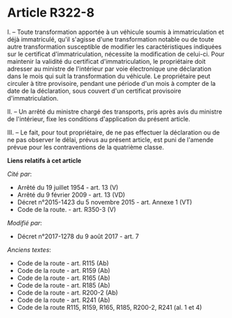 # Article R322-8

I. – Toute transformation apportée à un véhicule soumis à immatriculation et déjà immatriculé, qu'il s'agisse d'une
transformation notable ou de toute autre transformation susceptible de modifier les caractéristiques indiquées sur le
certificat d'immatriculation, nécessite la modification de celui-ci. Pour maintenir la validité du certificat
d'immatriculation, le propriétaire doit adresser au ministre de l'intérieur par voie électronique une déclaration dans le
mois qui suit la transformation du véhicule. Le propriétaire peut circuler à titre provisoire, pendant une période d'un mois
à compter de la date de la déclaration, sous couvert d'un certificat provisoire d'immatriculation.

II. – Un arrêté du ministre chargé des transports, pris après avis du ministre de l'intérieur, fixe les conditions
d'application du présent article.

III. – Le fait, pour tout propriétaire, de ne pas effectuer la déclaration ou de ne pas observer le délai, prévus au présent
article, est puni de l'amende prévue pour les contraventions de la quatrième classe.

**Liens relatifs à cet article**

_Cité par_:

  - Arrêté du 19 juillet 1954 - art. 13 (V)
  - Arrêté du 9 février 2009 - art. 13 (VD)
  - Décret n°2015-1423 du 5 novembre 2015 - art. Annexe 1 (VT)
  - Code de la route. - art. R350-3 (V)

_Modifié par_:

  - Décret n°2017-1278 du 9 août 2017 - art. 7

_Anciens textes_:

  - Code de la route - art. R115 (Ab)
  - Code de la route - art. R159 (Ab)
  - Code de la route - art. R165 (Ab)
  - Code de la route - art. R185 (Ab)
  - Code de la route - art. R200-2 (Ab)
  - Code de la route - art. R241 (Ab)
  - Code de la route R115, R159, R165, R185, R200-2, R241 (al. 1 et 4)
